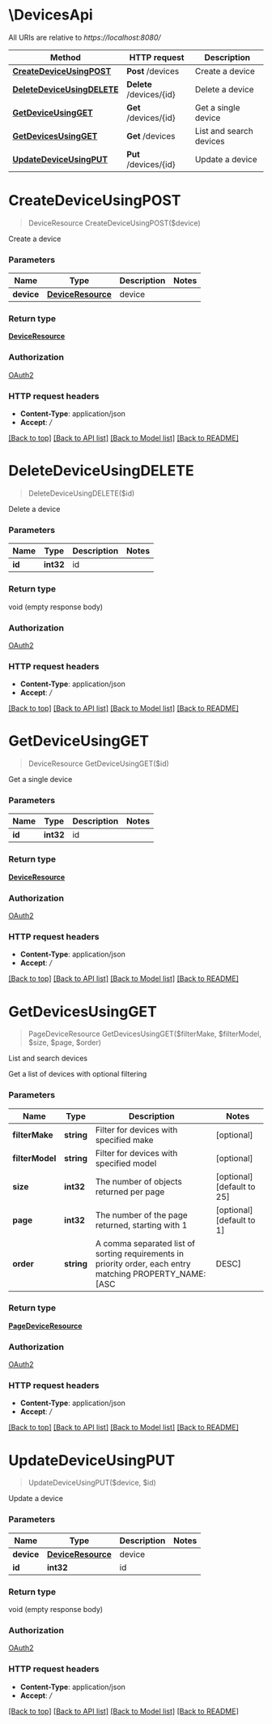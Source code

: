 # \DevicesApi

All URIs are relative to *https://localhost:8080/*

Method | HTTP request | Description
------------- | ------------- | -------------
[**CreateDeviceUsingPOST**](DevicesApi.md#CreateDeviceUsingPOST) | **Post** /devices | Create a device
[**DeleteDeviceUsingDELETE**](DevicesApi.md#DeleteDeviceUsingDELETE) | **Delete** /devices/{id} | Delete a device
[**GetDeviceUsingGET**](DevicesApi.md#GetDeviceUsingGET) | **Get** /devices/{id} | Get a single device
[**GetDevicesUsingGET**](DevicesApi.md#GetDevicesUsingGET) | **Get** /devices | List and search devices
[**UpdateDeviceUsingPUT**](DevicesApi.md#UpdateDeviceUsingPUT) | **Put** /devices/{id} | Update a device


# **CreateDeviceUsingPOST**
> DeviceResource CreateDeviceUsingPOST($device)

Create a device


### Parameters

Name | Type | Description  | Notes
------------- | ------------- | ------------- | -------------
 **device** | [**DeviceResource**](DeviceResource.md)| device | 

### Return type

[**DeviceResource**](DeviceResource.md)

### Authorization

[OAuth2](../README.md#OAuth2)

### HTTP request headers

 - **Content-Type**: application/json
 - **Accept**: */*

[[Back to top]](#) [[Back to API list]](../README.md#documentation-for-api-endpoints) [[Back to Model list]](../README.md#documentation-for-models) [[Back to README]](../README.md)

# **DeleteDeviceUsingDELETE**
> DeleteDeviceUsingDELETE($id)

Delete a device


### Parameters

Name | Type | Description  | Notes
------------- | ------------- | ------------- | -------------
 **id** | **int32**| id | 

### Return type

void (empty response body)

### Authorization

[OAuth2](../README.md#OAuth2)

### HTTP request headers

 - **Content-Type**: application/json
 - **Accept**: */*

[[Back to top]](#) [[Back to API list]](../README.md#documentation-for-api-endpoints) [[Back to Model list]](../README.md#documentation-for-models) [[Back to README]](../README.md)

# **GetDeviceUsingGET**
> DeviceResource GetDeviceUsingGET($id)

Get a single device


### Parameters

Name | Type | Description  | Notes
------------- | ------------- | ------------- | -------------
 **id** | **int32**| id | 

### Return type

[**DeviceResource**](DeviceResource.md)

### Authorization

[OAuth2](../README.md#OAuth2)

### HTTP request headers

 - **Content-Type**: application/json
 - **Accept**: */*

[[Back to top]](#) [[Back to API list]](../README.md#documentation-for-api-endpoints) [[Back to Model list]](../README.md#documentation-for-models) [[Back to README]](../README.md)

# **GetDevicesUsingGET**
> PageDeviceResource GetDevicesUsingGET($filterMake, $filterModel, $size, $page, $order)

List and search devices

Get a list of devices with optional filtering


### Parameters

Name | Type | Description  | Notes
------------- | ------------- | ------------- | -------------
 **filterMake** | **string**| Filter for devices with specified make | [optional] 
 **filterModel** | **string**| Filter for devices with specified model | [optional] 
 **size** | **int32**| The number of objects returned per page | [optional] [default to 25]
 **page** | **int32**| The number of the page returned, starting with 1 | [optional] [default to 1]
 **order** | **string**| A comma separated list of sorting requirements in priority order, each entry matching PROPERTY_NAME:[ASC|DESC] | [optional] [default to 1]

### Return type

[**PageDeviceResource**](Page«DeviceResource».md)

### Authorization

[OAuth2](../README.md#OAuth2)

### HTTP request headers

 - **Content-Type**: application/json
 - **Accept**: */*

[[Back to top]](#) [[Back to API list]](../README.md#documentation-for-api-endpoints) [[Back to Model list]](../README.md#documentation-for-models) [[Back to README]](../README.md)

# **UpdateDeviceUsingPUT**
> UpdateDeviceUsingPUT($device, $id)

Update a device


### Parameters

Name | Type | Description  | Notes
------------- | ------------- | ------------- | -------------
 **device** | [**DeviceResource**](DeviceResource.md)| device | 
 **id** | **int32**| id | 

### Return type

void (empty response body)

### Authorization

[OAuth2](../README.md#OAuth2)

### HTTP request headers

 - **Content-Type**: application/json
 - **Accept**: */*

[[Back to top]](#) [[Back to API list]](../README.md#documentation-for-api-endpoints) [[Back to Model list]](../README.md#documentation-for-models) [[Back to README]](../README.md)

